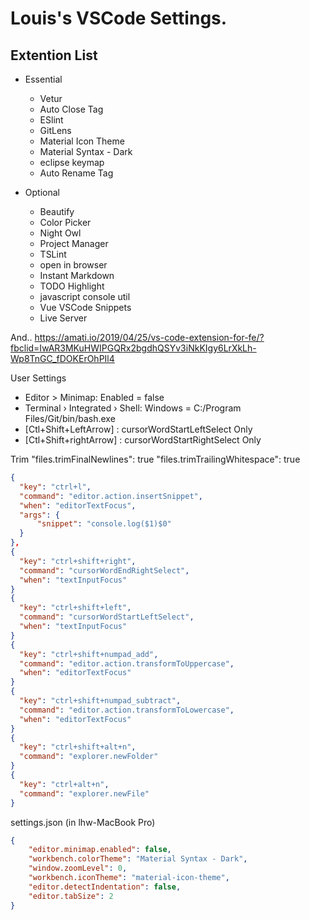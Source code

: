 <h1>Louis's VSCode Settings.</h1>

<h2>Extention List</h2>

* Essential
    - Vetur
    - Auto Close Tag
    - ESlint
    - GitLens
    - Material Icon Theme
    - Material Syntax - Dark
    - eclipse keymap
    - Auto Rename Tag

* Optional
    - Beautify
    - Color Picker
    - Night Owl
    - Project Manager
    - TSLint
    - open in browser
    - Instant Markdown
    - TODO Highlight
    - javascript console util
    - Vue VSCode Snippets
    - Live Server

And..
https://amati.io/2019/04/25/vs-code-extension-for-fe/?fbclid=IwAR3MKuHWIPGQRx2bgdhQSYv3iNkKIgy6LrXkLh-Wp8TnGC_fDOKErOhPIl4

User Settings
- Editor > Minimap: Enabled = false
- Terminal › Integrated › Shell: Windows = C:/Program Files/Git/bin/bash.exe
- [Ctl+Shift+LeftArrow] : cursorWordStartLeftSelect Only
- [Ctl+Shift+rightArrow] : cursorWordStartRightSelect Only

Trim
"files.trimFinalNewlines": true
"files.trimTrailingWhitespace": true

```json
{
  "key": "ctrl+l",
  "command": "editor.action.insertSnippet",
  "when": "editorTextFocus",
  "args": {
      "snippet": "console.log($1)$0"
  }
},
{
  "key": "ctrl+shift+right",
  "command": "cursorWordEndRightSelect",
  "when": "textInputFocus"
}
{
  "key": "ctrl+shift+left",
  "command": "cursorWordStartLeftSelect",
  "when": "textInputFocus"
}
{
  "key": "ctrl+shift+numpad_add",
  "command": "editor.action.transformToUppercase",
  "when": "editorTextFocus"
}
{
  "key": "ctrl+shift+numpad_subtract",
  "command": "editor.action.transformToLowercase",
  "when": "editorTextFocus"
}
{
  "key": "ctrl+shift+alt+n",
  "command": "explorer.newFolder"
}
{
  "key": "ctrl+alt+n",
  "command": "explorer.newFile"
}
```

settings.json (in lhw-MacBook Pro)

```json
{
    "editor.minimap.enabled": false,
    "workbench.colorTheme": "Material Syntax - Dark",
    "window.zoomLevel": 0,
    "workbench.iconTheme": "material-icon-theme",
    "editor.detectIndentation": false,
    "editor.tabSize": 2
}
```
